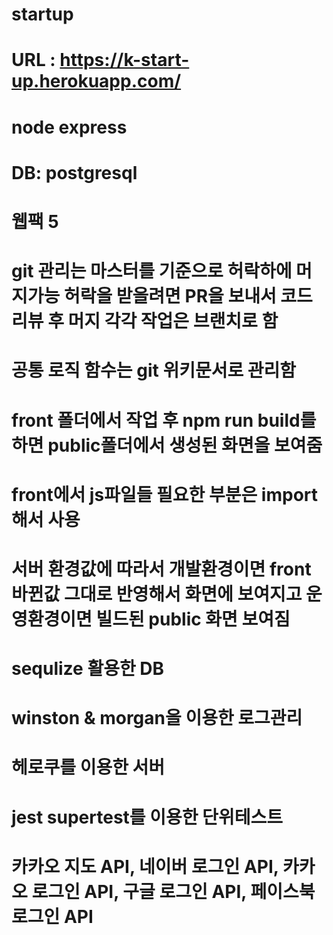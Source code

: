 # startup
# URL : https://k-start-up.herokuapp.com/
# node express
# DB: postgresql
# 웹팩 5
# git 관리는 마스터를 기준으로 허락하에 머지가능 허락을 받을려면 PR을 보내서 코드 리뷰 후 머지 각각 작업은 브랜치로 함
# 공통 로직 함수는 git 위키문서로 관리함
# front 폴더에서 작업 후 npm run build를 하면 public폴더에서 생성된 화면을 보여줌
# front에서 js파일들 필요한 부분은 import해서 사용
# 서버 환경값에 따라서 개발환경이면 front바뀐값 그대로 반영해서 화면에 보여지고 운영환경이면 빌드된 public 화면 보여짐
# sequlize 활용한 DB
# winston & morgan을 이용한 로그관리
# 헤로쿠를 이용한 서버
# jest supertest를 이용한 단위테스트
# 카카오 지도 API, 네이버 로그인 API, 카카오 로그인 API, 구글 로그인 API, 페이스북 로그인 API
